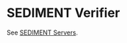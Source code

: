 <!--
 * Copyright (c) 2023 Peraton Labs
 * SPDX-License-Identifier: Apache-2.0
-->
# SEDIMENT Verifier

See [SEDIMENT Servers](../README.md).

